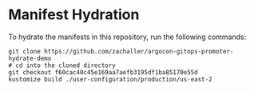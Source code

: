 # Manifest Hydration

To hydrate the manifests in this repository, run the following commands:

```shell
git clone https://github.com/zachaller/argocon-gitops-promoter-hydrate-demo
# cd into the cloned directory
git checkout f60cac40c45e169aa7aefb3195df1ba85170e55d
kustomize build ./user-configuration/production/us-east-2
```
